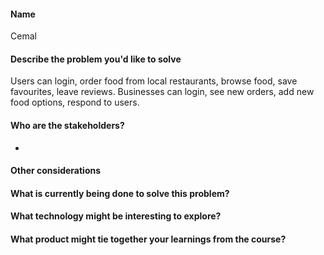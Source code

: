 #### Name 
Cemal
    
#### Describe the problem you'd like to solve
Users can login, order food from local restaurants, browse food, save favourites, leave reviews.
Businesses can login, see new orders, add new food options, respond to users.
    
#### Who are the stakeholders?
-
#### Other considerations

#### What is currently being done to solve this problem?

#### What technology might be interesting to explore?

#### What product might tie together your learnings from the course?
